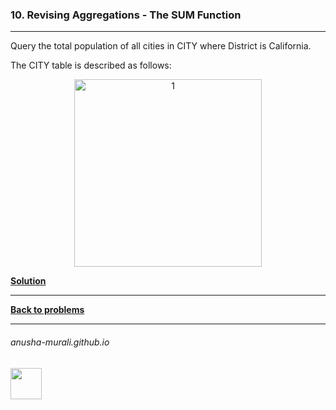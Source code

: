 ### 10. Revising Aggregations - The SUM Function

---
Query the total population of all cities in CITY where District is California.

The CITY table is described as follows:

<p align="center">
<img width="300" alt="1" src="https://github.com/user-attachments/assets/c10d9eb4-8f3b-4151-87bc-2e5e6bc367ac" />
</p>


**[Solution](./s10.md)**

---

**[Back to problems](./problems.md)**

* * *
###### anusha-murali.github.io

<img src="https://github.com/anusha-murali/anusha-murali.github.io/assets/111596338/639243aa-2857-4595-a65a-7852762bb002" width="50" height="50"/>
